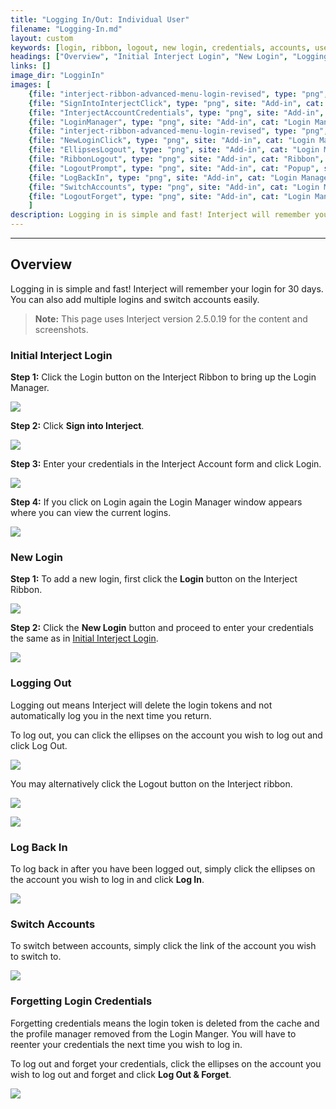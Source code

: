 ```yaml
---
title: "Logging In/Out: Individual User"
filename: "Logging-In.md"
layout: custom
keywords: [login, ribbon, logout, new login, credentials, accounts, user]
headings: ["Overview", "Initial Interject Login", "New Login", "Logging Out", "Log Back In", "Switch Accounts", "Forgetting Login Credentials"]
links: []
image_dir: "LogginIn"
images: [
	{file: "interject-ribbon-advanced-menu-login-revised", type: "png", site: "Add-in", cat: "Ribbon", sub: "", report: "", ribbon: "Simple", config: ""}, 
	{file: "SignIntoInterjectClick", type: "png", site: "Add-in", cat: "Login Manager", sub: "", report: "", ribbon: "", config: ""}, 
	{file: "InterjectAccountCredentials", type: "png", site: "Add-in", cat: "Enter Credentials", sub: "", report: "", ribbon: "", config: ""}, 
	{file: "LoginManager", type: "png", site: "Add-in", cat: "Login Manager", sub: "", report: "", ribbon: "", config: ""}, 
	{file: "interject-ribbon-advanced-menu-login-revised", type: "png", site: "Add-in", cat: "Login Manager", sub: "", report: "", ribbon: "Simple", config: ""}, 
	{file: "NewLoginClick", type: "png", site: "Add-in", cat: "Login Manager", sub: "", report: "", ribbon: "", config: ""}, 
	{file: "EllipsesLogout", type: "png", site: "Add-in", cat: "Login Manager", sub: "", report: "", ribbon: "", config: ""}, 
	{file: "RibbonLogout", type: "png", site: "Add-in", cat: "Ribbon", sub: "", report: "", ribbon: "Simple", config: ""}, 
	{file: "LogoutPrompt", type: "png", site: "Add-in", cat: "Popup", sub: "Logout", report: "", ribbon: "", config: ""}, 
	{file: "LogBackIn", type: "png", site: "Add-in", cat: "Login Manager", sub: "", report: "", ribbon: "", config: ""}, 
	{file: "SwitchAccounts", type: "png", site: "Add-in", cat: "Login Manager", sub: "", report: "", ribbon: "", config: ""}, 
	{file: "LogoutForget", type: "png", site: "Add-in", cat: "Login Manager", sub: "", report: "", ribbon: "", config: ""}
	]
description: Logging in is simple and fast! Interject will remember your login and sign you in automatically subsequent visits. You can also add multiple logins and switch accounts easily.
---
```

* * *

## Overview

Logging in is simple and fast! Interject will remember your login for 30 days. You can also add multiple logins and switch accounts easily.

<blockquote class=highlight_note>
<b>Note:</b> This page uses Interject version 2.5.0.19 for the content and screenshots.
</blockquote>

### Initial Interject Login

**Step 1:** Click the Login button on the Interject Ribbon to bring up the Login Manager.

![](/images/LogginIn/interject-ribbon-advanced-menu-login-revised.png)
<br>

**Step 2:** Click **Sign into Interject**.

![](/images/LogginIn/SignIntoInterjectClick.png)
<br>

**Step 3:** Enter your credentials in the Interject Account form and click Login.

![](/images/LogginIn/InterjectAccountCredentials.png)
<br>

**Step 4:** If you click on Login again the Login Manager window appears where you can view the current logins.

![](/images/LogginIn/LoginManager.png)
<br>

### New Login

**Step 1:** To add a new login, first click the **Login** button on the Interject Ribbon.

![](/images/LogginIn/interject-ribbon-advanced-menu-login-revised.png)
<br>

**Step 2:** Click the **New Login** button and proceed to enter your credentials the same as in [Initial Interject Login](#initial-interject-login).

![](/images/LogginIn/NewLoginClick.png)
<br>

### Logging Out

Logging out means Interject will delete the login tokens and not automatically log you in the next time you return.

To log out, you can click the ellipses on the account you wish to log out and click Log Out.

![](/images/LogginIn/EllipsesLogout.png)
<br>

You may alternatively click the Logout button on the Interject ribbon.

![](/images/LogginIn/RibbonLogout.png)
<br>

![](/images/LogginIn/LogoutPrompt.png)
<br>

### Log Back In

To log back in after you have been logged out, simply click the ellipses on the account you wish to log in and click **Log In**.

![](/images/LogginIn/LogBackIn.png)
<br>

### Switch Accounts

To switch between accounts, simply click the link of the account you wish to switch to.

![](/images/LogginIn/SwitchAccounts.png)
<br>

### Forgetting Login Credentials

Forgetting credentials means the login token is deleted from the cache and the profile manager removed from the Login Manger. You will have to reenter your credentials the next time you wish to log in.

To log out and forget your credentials, click the ellipses on the account you wish to log out and forget and click **Log Out & Forget**.

![](/images/LogginIn/LogoutForget.png)
<br>

